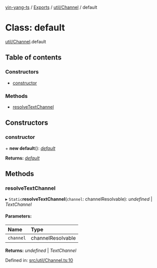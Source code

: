 [yin-yang-ts](../README.md) / [Exports](../modules.md) / [util/Channel](../modules/util_channel.md) / default

# Class: default

[util/Channel](../modules/util_channel.md).default

## Table of contents

### Constructors

- [constructor](util_channel.default.md#constructor)

### Methods

- [resolveTextChannel](util_channel.default.md#resolvetextchannel)

## Constructors

### constructor

\+ **new default**(): [*default*](util_channel.default.md)

**Returns:** [*default*](util_channel.default.md)

## Methods

### resolveTextChannel

▸ `Static`**resolveTextChannel**(`channel`: channelResolvable): *undefined* \| *TextChannel*

#### Parameters:

Name | Type |
:------ | :------ |
`channel` | channelResolvable |

**Returns:** *undefined* \| *TextChannel*

Defined in: [src/util/Channel.ts:10](https://github.com/DetroitWhiskey136/ying-yang-ts/blob/9e5d8a8/src/util/Channel.ts#L10)
